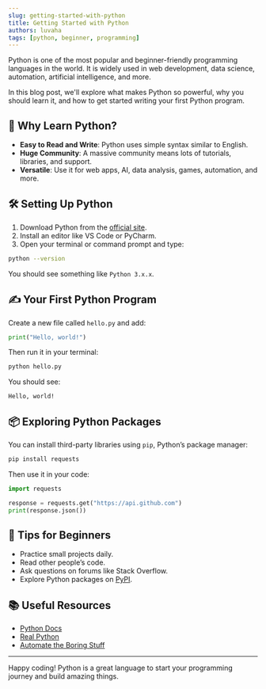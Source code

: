 ```yaml
---
slug: getting-started-with-python
title: Getting Started with Python
authors: luvaha
tags: [python, beginner, programming]
---
```


Python is one of the most popular and beginner-friendly programming languages in the world. It is widely used in web development, data science, automation, artificial intelligence, and more.

In this blog post, we'll explore what makes Python so powerful, why you should learn it, and how to get started writing your first Python program.

<!-- truncate -->

## 🚀 Why Learn Python?

- **Easy to Read and Write**: Python uses simple syntax similar to English.
- **Huge Community**: A massive community means lots of tutorials, libraries, and support.
- **Versatile**: Use it for web apps, AI, data analysis, games, automation, and more.

## 🛠️ Setting Up Python

1. Download Python from the [official site](https://python.org).
2. Install an editor like VS Code or PyCharm.
3. Open your terminal or command prompt and type:

```bash
python --version
````

You should see something like `Python 3.x.x`.

## ✍️ Your First Python Program

Create a new file called `hello.py` and add:

```python
print("Hello, world!")
```

Then run it in your terminal:

```bash
python hello.py
```

You should see:

```
Hello, world!
```

## 📦 Exploring Python Packages

You can install third-party libraries using `pip`, Python’s package manager:

```bash
pip install requests
```

Then use it in your code:

```python
import requests

response = requests.get("https://api.github.com")
print(response.json())
```

## 🧠 Tips for Beginners

- Practice small projects daily.
- Read other people’s code.
- Ask questions on forums like Stack Overflow.
- Explore Python packages on [PyPI](https://pypi.org).

## 📚 Useful Resources

- [Python Docs](https://docs.python.org/3/)
- [Real Python](https://realpython.com/)
- [Automate the Boring Stuff](https://automatetheboringstuff.com/)

---

Happy coding! Python is a great language to start your programming journey and build amazing things.